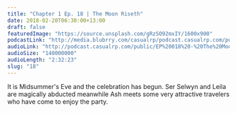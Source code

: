 ```yaml
---
title: "Chapter 1 Ep. 18 | The Moon Riseth"
date: 2018-02-20T06:30:00+13:00
draft: false
featuredImage: "https://source.unsplash.com/gRzSO92mxIY/1600x900"
podcastLink: "http://media.blubrry.com/casualrp/podcast.casualrp.com/public/EP%20018%20-%20The%20Moon%20Riseth.mp3"
audioLink: "http://podcast.casualrp.com/public/EP%20018%20-%20The%20Moon%20Riseth.mp3"
audioSize: "140000000"
audioLength: "2:32:23"
slug: "18"
---
```


It is Midsummer's Eve and the celebration has begun. Ser Selwyn and Leila are magically abducted meanwhile Ash meets some very attractive travelers who have come to enjoy the party.
